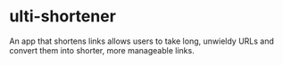 # ulti-shortener
An app that shortens links allows users to take long, unwieldy URLs and convert them into shorter, more manageable links.
